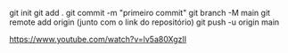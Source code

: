 git init 
git add . 
git commit -m "primeiro commit"
git branch -M main 
git remote add origin (junto com o link do repositório) 
git push -u origin main 

https://www.youtube.com/watch?v=lv5a80XgzlI